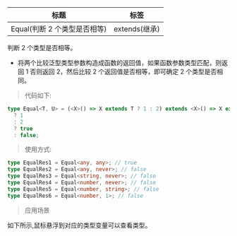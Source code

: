 | 标题                         | 标签          |
| ---------------------------- | ------------- |
| Equal(判断 2 个类型是否相等) | extends(继承) |

判断 2 个类型是否相等。

- 将两个比较泛型类型参数构造成函数的返回值，如果函数参数类型匹配，则返回 1 否则返回 2，然后比较 2 个返回值是否相等，即可确定 2 个类型是否相同。

> 代码如下:

```ts
type Equal<T, U> = (<X>() => X extends T ? 1 : 2) extends <X>() => X extends U
  ? 1
  : 2
  ? true
  : false;
```

> 使用方式:

```ts
type EqualRes1 = Equal<any, any>; // true
type EqualRes2 = Equal<any, never>; // false
type EqualRes3 = Equal<string, never>; // false
type EqualRes4 = Equal<number, never>; // false
type EqualRes5 = Equal<number, string>; // false
type EqualRes6 = Equal<number, 1>; // false
```

> 应用场景

如下所示,鼠标悬浮到对应的类型变量可以查看类型。

<div class="code-editor" data-url="codes/typescript/demo/Equal.ts" data-language="typescript"></div>
